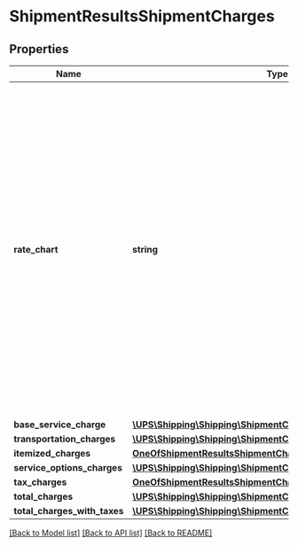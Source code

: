 # ShipmentResultsShipmentCharges

## Properties
Name | Type | Description | Notes
------------ | ------------- | ------------- | -------------
**rate_chart** | **string** | Rate Type with which Shipment is rated. Possible RateChart values for different regions will be:  US 48 origin:  1 - Daily Rates  3 - Standard List Rates  4 - Retail Rates.  Alaska/Hawaii origin:  1 - Daily Rates  3 - Standard List Rates  4 - Retail Rates.   All Other origins:  1 - Rates  5 - Regional Rates  6 - General List Rates.  3 and 4 do not apply. | [optional] 
**base_service_charge** | [**\UPS\Shipping\Shipping\ShipmentChargesBaseServiceCharge**](ShipmentChargesBaseServiceCharge.md) |  | [optional] 
**transportation_charges** | [**\UPS\Shipping\Shipping\ShipmentChargesTransportationCharges**](ShipmentChargesTransportationCharges.md) |  | 
**itemized_charges** | [**OneOfShipmentResultsShipmentChargesItemizedCharges**](OneOfShipmentResultsShipmentChargesItemizedCharges.md) |  | [optional] 
**service_options_charges** | [**\UPS\Shipping\Shipping\ShipmentChargesServiceOptionsCharges**](ShipmentChargesServiceOptionsCharges.md) |  | 
**tax_charges** | [**OneOfShipmentResultsShipmentChargesTaxCharges**](OneOfShipmentResultsShipmentChargesTaxCharges.md) |  | [optional] 
**total_charges** | [**\UPS\Shipping\Shipping\ShipmentChargesTotalCharges**](ShipmentChargesTotalCharges.md) |  | 
**total_charges_with_taxes** | [**\UPS\Shipping\Shipping\ShipmentChargesTotalChargesWithTaxes**](ShipmentChargesTotalChargesWithTaxes.md) |  | [optional] 

[[Back to Model list]](../../README.md#documentation-for-models) [[Back to API list]](../../README.md#documentation-for-api-endpoints) [[Back to README]](../../README.md)


